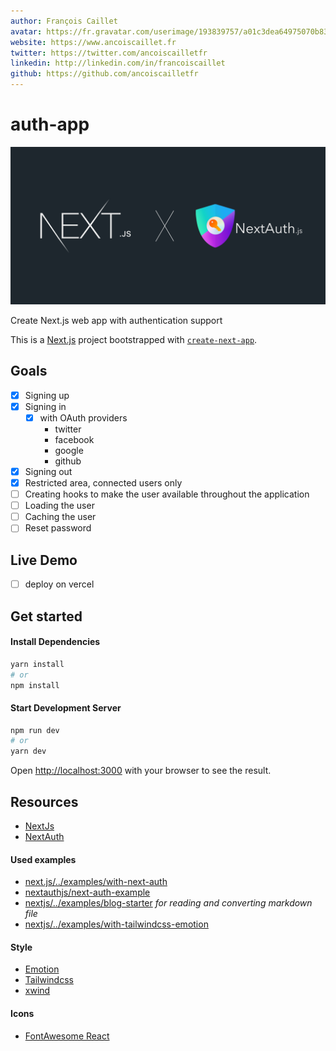 ```yaml
---
author: François Caillet
avatar: https://fr.gravatar.com/userimage/193839757/a01c3dea64975070b830c11be36b740b.png?size=200
website: https://www.ancoiscaillet.fr
twitter: https://twitter.com/ancoiscailletfr
linkedin: http://linkedin.com/in/francoiscaillet
github: https://github.com/ancoiscailletfr
---
```


# auth-app

![cover auth app](https://github.com/ancoiscailletfr/examples-with-nextjs/blob/main/auth-app/public/images/cover.png?raw=true)

Create Next.js web app with authentication support

This is a [Next.js](https://nextjs.org/) project bootstrapped with [`create-next-app`](https://github.com/vercel/next.js/tree/canary/packages/create-next-app).


## Goals

- [X] Signing up
- [X] Signing in
    - [X] with OAuth providers
        - twitter
        - facebook
        - google
        - github
- [X] Signing out
- [X] Restricted area, connected users only
- [ ] Creating hooks to make the user available throughout the application
- [ ] Loading the user
- [ ] Caching the user
- [ ] Reset password

## Live Demo
- [ ] deploy on vercel

## Get started
#### Install Dependencies
```bash 
yarn install
# or
npm install 
```

#### Start Development Server
```bash
npm run dev
# or
yarn dev
```
Open [http://localhost:3000](http://localhost:3000) with your browser to see the result.

## Resources
- [NextJs](https://nextjs.org/)
- [NextAuth](https://next-auth.js.org/)
#### Used examples
- [next.js/../examples/with-next-auth](https://github.com/vercel/next.js/tree/canary/examples/with-next-auth)
- [nextauthjs/next-auth-example](https://github.com/nextauthjs/next-auth-example)
- [nextjs/../examples/blog-starter](https://github.com/vercel/next.js/tree/canary/examples/blog-starter) _for reading and converting markdown file_
- [nextjs/../examples/with-tailwindcss-emotion](https://github.com/vercel/next.js/tree/canary/examples/with-tailwindcss-emotion)
#### Style
- [Emotion](https://emotion.sh/)
- [Tailwindcss](https://tailwindcss.com/) 
- [xwind](https://github.com/Arthie/xwind)
#### Icons 
- [FontAwesome React](https://fontawesome.com/how-to-use/on-the-web/using-with/react)
